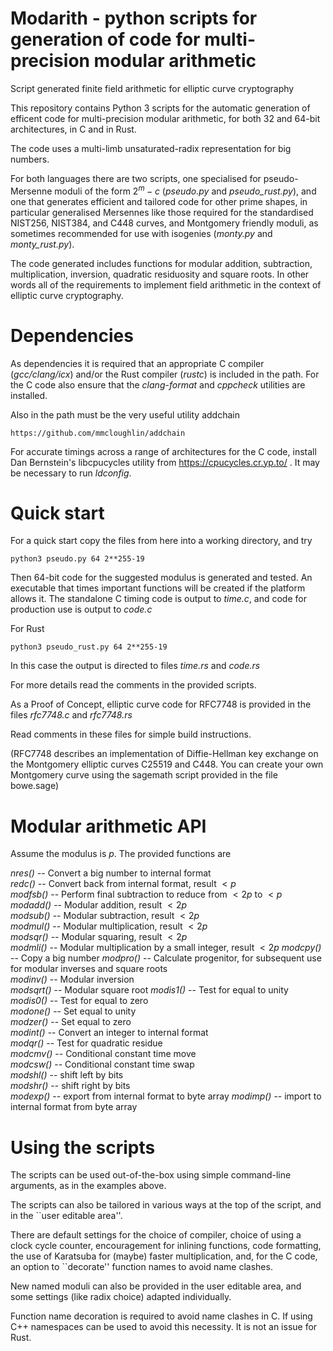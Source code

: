 # Modarith - python scripts for generation of code for multi-precision modular arithmetic

Script generated finite field arithmetic for elliptic curve cryptography

This repository contains Python 3 scripts for the automatic generation of efficent code for multi-precision modular arithmetic, for both 32 and 64-bit architectures, in C and in Rust. 

The code uses a multi-limb unsaturated-radix representation for big numbers.

For both languages there are two scripts, one specialised for pseudo-Mersenne moduli of the form $2^m-c$ (*pseudo.py* and *pseudo_rust.py*), and one that generates efficient and tailored code for other prime shapes, in particular generalised Mersennes like those required for the standardised NIST256, NIST384, and C448 curves, and Montgomery friendly moduli, as sometimes recommended for use with isogenies (*monty.py* and *monty_rust.py*).

The code generated includes functions for modular addition, subtraction, multiplication, inversion, quadratic residuosity and square roots. In other words all of the requirements to implement field arithmetic in the context of elliptic curve cryptography.

# Dependencies

As dependencies it is required that an appropriate C compiler (*gcc/clang/icx*) and/or the Rust compiler (*rustc*) is included in the path. For the C code also ensure that the *clang-format* and *cppcheck* utilities are installed.

Also in the path must be the very useful utility addchain 
	
	https://github.com/mmcloughlin/addchain

For accurate timings across a range of architectures for the C code, install Dan Bernstein's libcpucycles utility from https://cpucycles.cr.yp.to/ . It may be necessary to run *ldconfig*.

# Quick start

For a quick start copy the files from here into a working directory, and try

	python3 pseudo.py 64 2**255-19

Then 64-bit code for the suggested modulus is generated and tested. An executable that times important functions will be created if the platform allows it. The standalone C timing code is output to *time.c*, and code for production use is output to *code.c*

For Rust 

	python3 pseudo_rust.py 64 2**255-19

In this case the output is directed to files *time.rs* and *code.rs*

For more details read the comments in the provided scripts.

As a Proof of Concept, elliptic curve code for RFC7748 is provided in the files *rfc7748.c* and *rfc7748.rs*

Read comments in these files for simple build instructions.

(RFC7748 describes an implementation of Diffie-Hellman key exchange on the Montgomery elliptic curves C25519 and C448. You can create your own Montgomery curve using the sagemath script provided in the file bowe.sage)

# Modular arithmetic API

Assume the modulus is $p$. The provided functions are

*nres()*   -- Convert a big number to internal format  
*redc()*   -- Convert back from internal format, result $<p$  
*modfsb()* -- Perform final subtraction to reduce from $<2p$ to $<p$  
*modadd()* -- Modular addition, result $<2p$  
*modsub()* -- Modular subtraction, result $<2p$  
*modmul()* -- Modular multiplication, result $<2p$  
*modsqr()* -- Modular squaring, result $<2p$  
*modmli()* -- Modular multiplication by a small integer, result $<2p$
*modcpy()* -- Copy a big number
*modpro()* -- Calculate progenitor, for subsequent use for modular inverses and square roots  
*modinv()* -- Modular inversion  
*modsqrt()* -- Modular square root 
*modis1()* -- Test for equal to unity  
*modis0()* -- Test for equal to zero  
*modone()* -- Set equal to unity  
*modzer()* -- Set equal to zero  
*modint()* -- Convert an integer to internal format  
*modqr()*  -- Test for quadratic residue  
*modcmv()* -- Conditional constant time move  
*modcsw()* -- Conditional constant time swap  
*modshl()* -- shift left by bits  
*modshr()* -- shift right by bits  
*modexp()* -- export from internal format to byte array 
*modimp()* -- import to internal format from byte array  

# Using the scripts

The scripts can be used out-of-the-box using simple command-line arguments, as in the examples above.

The scripts can also be tailored in various ways at the top of the script, and in the ``user editable area''.

There are default settings for the choice of compiler, choice of using a clock cycle counter, encouragement for inlining functions, code formatting, the use of Karatsuba for (maybe) faster multiplication, and, for the C code,  an option to ``decorate'' function names to avoid name clashes.

New named moduli can also be provided in the user editable area, and some settings (like radix choice) adapted individually.

Function name decoration is required to avoid name clashes in C. If using C++ namespaces can be used to avoid this necessity. It is not an issue for Rust.

